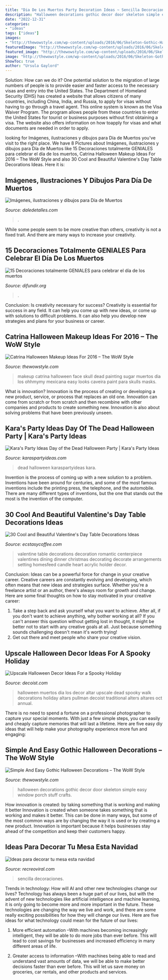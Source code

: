 ```yaml
---
title: "Dia De Los Muertos Party Decoration Ideas ~ Sencilla Decoraciones"
description: "Halloween decorations gothic decor door skeleton simple easy window porch stuff crafts"
date: "2022-12-31"
categories:
- "ideas"
tags: ["ideas"]
images:
- "http://thewowstyle.com/wp-content/uploads/2016/06/Skeleton-Gothic-Halloween-Decorations.jpg"
featuredImage: "http://thewowstyle.com/wp-content/uploads/2016/06/Skeleton-Gothic-Halloween-Decorations.jpg"
featured_image: "http://thewowstyle.com/wp-content/uploads/2016/06/Skeleton-Gothic-Halloween-Decorations.jpg"
image: "http://thewowstyle.com/wp-content/uploads/2016/06/Skeleton-Gothic-Halloween-Decorations.jpg"
ShowToc: true
author: "Ursula Gaylord"
---
```



Solution: How can we do it?
One potential solution to the migration of large numbers of people is to provide easier and faster access to the necessary visas and entry into the United States. The Department of Homeland Security (DHS) has created a website that allows citizens of many countries, including China, India, and Russia, to apply for visas without having to go through a travel agent. This online system is known as the Visa Waiver Program. The program allows people from these countries to enter the United States for tourist or business purposes without first obtaining a visa. The website also offers information on how toapply for visas and what documents are needed in order to apply.

	

		
looking for Imágenes, ilustraciones y dibujos para Día de Muertos you've visit to the right place. We have 8 Pictures about Imágenes, ilustraciones y dibujos para Día de Muertos like 15 Decoraciones totalmente GENIALES para celebrar el día de los muertos, Catrina Halloween Makeup Ideas For 2016 – The WoW Style and also 30 Cool and Beautiful Valentine&#039;s Day Table Decorations Ideas. Here it is:
		
    
## Imágenes, Ilustraciones Y Dibujos Para Día De Muertos

<img loading=lazy src="http://i0.wp.com/www.daledetalles.com/wp-content/uploads/2013/10/dia-de-muertos11.jpg" onerror="this.onerror=null;this.src='https://tse2.mm.bing.net/th?id=OIP.U837Adb4lSej3RPcXca1pAHaLc&amp;pid=15.1';" alt="Imágenes, ilustraciones y dibujos para Día de Muertos">

_Source: daledetalles.com_

>. 

	

While some people seem to be more creative than others, creativity is not a fixed trait. And there are many ways to increase your creativity.

    
## 15 Decoraciones Totalmente GENIALES Para Celebrar El Día De Los Muertos

<img loading=lazy src="https://difundir.org/wp-content/uploads/2015/10/enhanced-31669-1444669598-1.jpg" onerror="this.onerror=null;this.src='https://tse1.mm.bing.net/th?id=OIP.PnnTqc_zdxx9R-PpTiW79gHaLH&amp;pid=15.1';" alt="15 Decoraciones totalmente GENIALES para celebrar el día de los muertos">

_Source: difundir.org_

>. 

	

Conclusion: Is creativity necessary for success?
Creativity is essential for success in any field. It can help you come up with new ideas, or come up with solutions to difficult problems. It can also help you develop new strategies and plans for your business or career.

    
## Catrina Halloween Makeup Ideas For 2016 – The WoW Style

<img loading=lazy src="http://thewowstyle.com/wp-content/uploads/2016/08/Looks-awesome-with-Catrina-Halloween-Makeup.jpg" onerror="this.onerror=null;this.src='https://tse4.mm.bing.net/th?id=OIP.yCKXoF-fI8kT-sjP-1arMgHaKv&amp;pid=15.1';" alt="Catrina Halloween Makeup Ideas For 2016 – The WoW Style">

_Source: thewowstyle.com_

>makeup catrina halloween face skull dead painting sugar muertos dia los ohhmymy mexicana easy looks caveira paint para skulls masks. 

	

What is innovation?
Innovation is the process of creating or developing a new product, service, or process that replaces an old one. Innovation can come from scratch or from scratch and then recombine with other companies and products to create something new. Innovation is also about solving problems that have been previously unseen.

    
## Kara&#039;s Party Ideas Day Of The Dead Halloween Party | Kara&#039;s Party Ideas

<img loading=lazy src="http://karaspartyideas.com/wp-content/uploads/2017/11/Day-of-the-Dead-Halloween-Party-via-Karas-Party-Ideas-KarasPartyIdeas.com7_.jpg" onerror="this.onerror=null;this.src='https://tse2.mm.bing.net/th?id=OIP.LgkDqLDMPgX1r8yhaYFyxQHaLH&amp;pid=15.1';" alt="Kara&#039;s Party Ideas Day of the Dead Halloween Party | Kara&#039;s Party Ideas">

_Source: karaspartyideas.com_

>dead halloween karaspartyideas kara. 

	

Invention is the process of coming up with a new solution to a problem. Inventions have been around for centuries, and some of the most famous inventions include the printing press, the telephone, and the automobile. There are many different types of inventions, but the one that stands out the most is the invention of the computer.

    
## 30 Cool And Beautiful Valentine&#039;s Day Table Decorations Ideas

<img loading=lazy src="https://i1.wp.com/www.ecstasycoffee.com/wp-content/uploads/2017/01/Red-Valentine-table-decorations.jpg?resize=750%2C563" onerror="this.onerror=null;this.src='https://tse4.mm.bing.net/th?id=OIP.MD3OK81FpziiaF1n2-YSvgHaFj&amp;pid=15.1';" alt="30 Cool and Beautiful Valentine&#039;s Day Table Decorations Ideas">

_Source: ecstasycoffee.com_

>valentine table decorations decoration romantic centerpiece valentines dining dinner christmas decorating decorate arrangements setting homesfeed candle heart acrylic holder decor. 

	

Conclusion: Ideas can be a powerful force for change in your creative career.
Creative careers are constantly evolving and developing, which often means that new ideas and strategies surface. Whether you're a freelance artist or an author, there's always room for growth and change. Here are some final thoughts on how to stay motivated in your creative career:
1) Take a step back and ask yourself what you want to achieve. After all, if you don't want to achieve anything, why bother working at all? If you can't answer this question without getting lost in thought, it might be better not to start with any creative goals at all. Just because something sounds challenging doesn't mean it's worth trying!
2) Get out there and meet people who share your creative vision.

    
## Upscale Halloween Decor Ideas For A Spooky Holiday

<img loading=lazy src="http://cdn.decoist.com/wp-content/uploads/2012/10/Dia-de-los-Muertos-Altar-Walk.jpg" onerror="this.onerror=null;this.src='https://tse3.mm.bing.net/th?id=OIP.XUTPGAlhfBuSVjl1cqAu7wHaEw&amp;pid=15.1';" alt="Upscale Halloween Decor Ideas For a Spooky Holiday">

_Source: decoist.com_

>halloween muertos dia los decor altar upscale dead spooky walk decorations holiday altars pullman decoist traditional alters altares oct annual. 

	

There is no need to spend a fortune on a professional photographer to capture your special moments. With just a few simple steps, you can easily and cheaply capture memories that will last a lifetime. Here are five easy diy ideas that will help make your photography experience more fun and engaging:

    
## Simple And Easy Gothic Halloween Decorations – The WoW Style

<img loading=lazy src="http://thewowstyle.com/wp-content/uploads/2016/06/Skeleton-Gothic-Halloween-Decorations.jpg" onerror="this.onerror=null;this.src='https://tse1.mm.bing.net/th?id=OIP.ES67yB2yk8lPAxvAXqzr0AHaKl&amp;pid=15.1';" alt="Simple And Easy Gothic Halloween Decorations – The WoW Style">

_Source: thewowstyle.com_

>halloween decorations gothic decor door skeleton simple easy window porch stuff crafts. 

	

How innovation is created: by taking something that is working and making it better
Innovation is created when someone takes something that is working and makes it better. This can be done in many ways, but some of the most common ways are by changing the way it is used or by creating a new product. Innovation is important because it helps businesses stay ahead of the competition and keep their customers happy.

    
## Ideas Para Decorar Tu Mesa Esta Navidad

<img loading=lazy src="http://www.recreoviral.com/wp-content/uploads/2015/12/Decoraciones-para-la-mesa-esta-navidad-4.jpg" onerror="this.onerror=null;this.src='https://tse2.mm.bing.net/th?id=OIP.dfKlJsE8m0aaixoZBAzdWQHaJQ&amp;pid=15.1';" alt="Ideas para decorar tu mesa esta navidad">

_Source: recreoviral.com_

>sencilla decoraciones. 

	

Trends in technology: How will AI and other new technologies change our lives?
Technology has always been a huge part of our lives, but with the advent of new technologies like artificial intelligence and machine learning, it is only going to become more and more important in the future. These technologies are changing the way we live and work, and there are some really exciting possibilities for how they will change our lives. Here are five ideas for what technology could mean for the future of our lives:
1. More efficient automation –With machines becoming increasingly intelligent, they will be able to do more jobs than ever before. This will lead to cost savings for businesses and increased efficiency in many different areas of life.

2. Greater access to information –With machines being able to read and understand vast amounts of data, we will be able to make better decisions faster than ever before. This will let us save money on groceries, car rentals, and other products and services.

